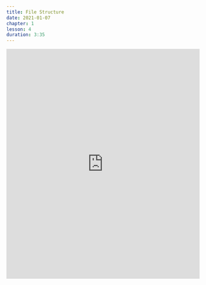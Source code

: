 ```yaml
---
title: File Structure
date: 2021-01-07
chapter: 1
lesson: 4
duration: 3:35
---
```


<iframe width="100%" height="600" src="https://www.youtube.com/embed/ikJmZCpZ8Vw" title="YouTube video player" frameborder="0" allow="accelerometer; autoplay; clipboard-write; encrypted-media; gyroscope; picture-in-picture" allowfullscreen></iframe>